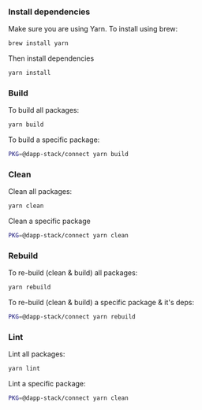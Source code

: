 ### Install dependencies

Make sure you are using Yarn. To install using brew:

```bash
brew install yarn
```

Then install dependencies

```bash
yarn install
```

### Build

To build all packages:

```bash
yarn build
```

To build a specific package:

```bash
PKG=@dapp-stack/connect yarn build
```

### Clean

Clean all packages:

```bash
yarn clean
```

Clean a specific package

```bash
PKG=@dapp-stack/connect yarn clean
```

### Rebuild

To re-build (clean & build) all packages:

```bash
yarn rebuild
```

To re-build (clean & build) a specific package & it's deps:

```bash
PKG=@dapp-stack/connect yarn rebuild
```

### Lint

Lint all packages:

```bash
yarn lint
```

Lint a specific package:

```bash
PKG=@dapp-stack/connect yarn clean
```

